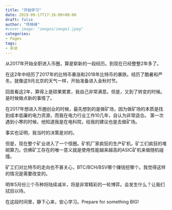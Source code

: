 ```yaml
---
title: "开始学习"
date: 2019-09-17T17:16:00+08:00
draft: false
author: "佟晓峰"
#cover_image: "images/image1.jpeg"
categories:
- Pages
tags:
- 杂谈
---
```


从2017年开始全职进入币圈，算是崭新的一段经历。到现在已经整整2年多了。

<!--more-->

在这2年中经历了2017年的比特币暴涨和2018年比特币的暴跌。经历了酷暑和严冬。就像这9月北京的天气一样，开始准备进入金秋时节。

回首看这2年，算得上是硕果累累，我自己非常满意。但是，又到了转变的时候。是时候做点新的事情了。

在2017年想进入币圈创业的时候，最先想到的是做矿场，因为做矿场的本质是找到成本低廉的电力资源，而我在电力行业工作10几年，自认为非常适合。 第一次遇到小寒的时候，他知道我是在电科院，给我的建议也是去做矿场。

事实也证明，我当时的决策是对的。

但是，现在整个矿业进入了一个怪圈。矿机厂家疯狂的生产矿机，矿工们疯狂的堆砌算力。仿佛矿工存在的唯一意义就是使用性能越来越高的ASIC矿机来做随机碰撞。

矿工们对比特币的走向也不甚关心，BTC/BCH/BSV哪个赚钱挖哪个。我觉得这样的情况是需要改变的。

明年5月份三个币种将陆续减半，将是非常精彩的一轮博弈。会发生什么？让我们拭目以待。

在这段时间里，静下心来，安心学习。Prepare for something BIG!
